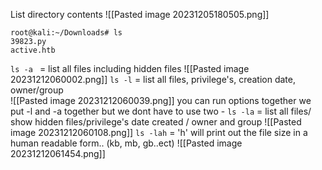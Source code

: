 List directory contents 
![[Pasted image 20231205180505.png]]
```
root@kali:~/Downloads# ls
39823.py
active.htb
```


``ls -a `` = list all files including hidden files 
![[Pasted image 20231212060002.png]]
``ls -l`` = list all files, privilege's, creation date, owner/group  
![[Pasted image 20231212060039.png]]
you can run options together 
we put -l and -a together but we dont have to use two - 
``ls -la`` = list all files/ show hidden files/privilege's date created / owner and group
![[Pasted image 20231212060108.png]]
``ls -lah`` = 'h' will print out the file size in a human readable form.. (kb, mb, gb..ect)
![[Pasted image 20231212061454.png]]

